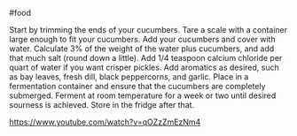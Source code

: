 #food 


Start by trimming the ends of your cucumbers. Tare a scale with a container large enough to fit your cucumbers. Add your cucumbers and cover with water. Calculate 3% of the weight of the water plus cucumbers, and add that much salt (round down a little). Add 1/4 teaspoon calcium chloride per quart of water if you want crisper pickles. Add aromatics as desired, such as bay leaves, fresh dill, black peppercorns, and garlic. Place in a fermentation container and ensure that the cucumbers are completely submerged. Ferment at room temperature for a week or two until desired sourness is achieved. Store in the fridge after that.

https://www.youtube.com/watch?v=qOZzZmEzNm4